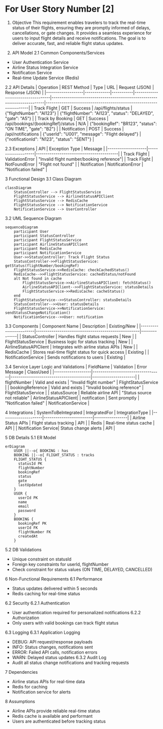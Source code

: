 # For User Story Number [2]

1. Objective
This requirement enables travelers to track the real-time status of their flights, ensuring they are promptly informed of delays, cancellations, or gate changes. It provides a seamless experience for users to input flight details and receive notifications. The goal is to deliver accurate, fast, and reliable flight status updates.

2. API Model
2.1 Common Components/Services
- User Authentication Service
- Airline Status Integration Service
- Notification Service
- Real-time Update Service (Redis)

2.2 API Details
| Operation         | REST Method | Type      | URL                               | Request (JSON)                                                           | Response (JSON)                                                     |
|-------------------|-------------|-----------|-----------------------------------|--------------------------------------------------------------------------|---------------------------------------------------------------------|
| Track Flight      | GET         | Success   | /api/flights/status               | {"flightNumber": "AI123"}                                              | {"flightNumber": "AI123", "status": "DELAYED", "gate": "A5"}          |
| Track by Booking  | GET         | Success   | /api/bookings/{bookingRef}/status | N/A                                                                      | {"bookingRef": "BR123", "status": "ON TIME", "gate": "B2"}             |
| Notification      | POST        | Success   | /api/notifications                | {"userId": "U001", "message": "Flight delayed"}                      | {"notificationId": "N123", "status": "SENT"}                          |

2.3 Exceptions
| API                | Exception Type      | Message                                  |
|--------------------|--------------------|------------------------------------------|
| Track Flight       | ValidationError    | "Invalid flight number/booking reference"|
| Track Flight       | NotFoundError      | "Flight not found"                      |
| Notification       | NotificationError  | "Notification failed"                   |

3 Functional Design
3.1 Class Diagram
```mermaid
classDiagram
    StatusController --> FlightStatusService
    FlightStatusService --> AirlineStatusAPIClient
    FlightStatusService --> RedisCache
    FlightStatusService --> NotificationService
    NotificationService --> UserController
```

3.2 UML Sequence Diagram
```mermaid
sequenceDiagram
    participant User
    participant StatusController
    participant FlightStatusService
    participant AirlineStatusAPIClient
    participant RedisCache
    participant NotificationService
    User->>StatusController: Track Flight Status
    StatusController->>FlightStatusService: getStatus(flightNumber/bookingRef)
    FlightStatusService->>RedisCache: checkCachedStatus()
    RedisCache-->>FlightStatusService: cachedStatus/notFound
    alt Not found in cache
        FlightStatusService->>AirlineStatusAPIClient: fetchStatus()
        AirlineStatusAPIClient-->>FlightStatusService: statusDetails
        FlightStatusService->>RedisCache: cacheStatus()
    end
    FlightStatusService-->>StatusController: statusDetails
    StatusController-->>User: statusDetails
    FlightStatusService->>NotificationService: sendStatusChangeNotification()
    NotificationService-->>User: notification
```

3.3 Components
| Component Name          | Description                                         | Existing/New |
|------------------------|-----------------------------------------------------|--------------|
| StatusController       | Handles flight status requests                       | New          |
| FlightStatusService    | Business logic for status tracking                   | New          |
| AirlineStatusAPIClient | Integrates with airline status APIs                  | New          |
| RedisCache             | Stores real-time flight status for quick access      | Existing     |
| NotificationService    | Sends notifications to users                         | Existing     |

3.4 Service Layer Logic and Validations
| FieldName         | Validation                        | Error Message                           | ClassUsed            |
|-------------------|-----------------------------------|-----------------------------------------|----------------------|
| flightNumber      | Valid and exists                  | "Invalid flight number"                 | FlightStatusService  |
| bookingReference  | Valid and exists                  | "Invalid booking reference"             | FlightStatusService  |
| statusSource      | Reliable airline API              | "Status source not reliable"            | AirlineStatusAPIClient|
| notification      | Sent promptly                     | "Notification failed"                   | NotificationService  |

4 Integrations
| SystemToBeIntegrated | IntegratedFor           | IntegrationType |
|---------------------|-------------------------|-----------------|
| Airline Status APIs | Flight status tracking  | API             |
| Redis               | Real-time status cache  | API             |
| Notification Service| Status change alerts    | API             |

5 DB Details
5.1 ER Model
```mermaid
erDiagram
    USER ||--o{ BOOKING : has
    BOOKING ||--o{ FLIGHT_STATUS : tracks
    FLIGHT_STATUS {
      statusId PK
      flightNumber
      bookingRef
      status
      gate
      lastUpdated
    }
    USER {
      userId PK
      name
      email
      password
    }
    BOOKING {
      bookingRef PK
      userId FK
      flightNumber FK
      createdAt
    }
```

5.2 DB Validations
- Unique constraint on statusId
- Foreign key constraints for userId, flightNumber
- Check constraint for status values (ON TIME, DELAYED, CANCELLED)

6 Non-Functional Requirements
6.1 Performance
- Status updates delivered within 5 seconds
- Redis caching for real-time status

6.2 Security
  6.2.1 Authentication
  - User authentication required for personalized notifications
  6.2.2 Authorization
  - Only users with valid bookings can track flight status

6.3 Logging
  6.3.1 Application Logging
  - DEBUG: API request/response payloads
  - INFO: Status changes, notifications sent
  - ERROR: Failed API calls, notification errors
  - WARN: Delayed status updates
  6.3.2 Audit Log
  - Audit all status change notifications and tracking requests

7 Dependencies
- Airline status APIs for real-time data
- Redis for caching
- Notification service for alerts

8 Assumptions
- Airline APIs provide reliable real-time status
- Redis cache is available and performant
- Users are authenticated before tracking status
